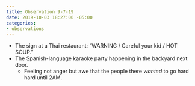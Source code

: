 ```yaml
---
title: Observation 9-7-19
date: 2019-10-03 18:27:00 -05:00
categories:
- observations
---
```


- The sign at a Thai restaurant: “WARNING / Careful your kid / HOT SOUP.”
- The Spanish-language karaoke party happening in the backyard next door.
	- Feeling not anger but awe that the people there *wanted* to go hard hard until 2AM.